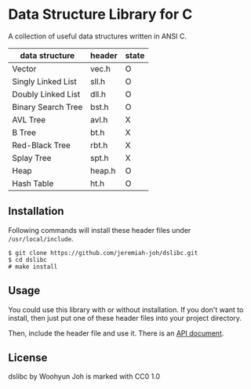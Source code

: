Data Structure Library for C
============================

A collection of useful data structures written in ANSI C.

| data structure     | header  | state |
|--------------------|---------|-------|
| Vector             | vec.h   |   O   |
| Singly Linked List | sll.h   |   O   |
| Doubly Linked List | dll.h   |   O   |
| Binary Search Tree | bst.h   |   O   |
| AVL Tree           | avl.h   |   X   |
| B Tree             | bt.h    |   X   |
| Red-Black Tree     | rbt.h   |   X   |
| Splay Tree         | spt.h   |   X   |
| Heap               | heap.h  |   O   |
| Hash Table         | ht.h    |   O   |

Installation
------------

Following commands will install these header files under `/usr/local/include`.

	$ git clone https://github.com/jeremiah-joh/dslibc.git
	$ cd dslibc
	# make install

Usage
-----

You could use this library with or without installation. If you don't want to
install, then just put one of these header files into your project directory.

Then, include the header file and use it. There is an [API document](doc).

License
-------

dslibc by Woohyun Joh is marked with CC0 1.0
